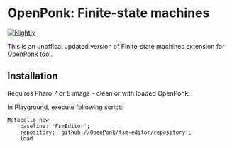 # OpenPonk: Finite-state machines

[![Nightly](https://github.com/OpenPonk/fsm-editor/actions/workflows/nightly.yml/badge.svg)](https://github.com/OpenPonk/fsm-editor/actions/workflows/nightly.yml) 

This is an unoffical updated version of Finite-state machines extension for [OpenPonk tool](https://openponk.org).

## Installation

Requires Pharo 7 or 8 image - clean or with loaded OpenPonk.

In Playground, execute following script:
```
Metacello new
    baseline: 'FsmEditor';
    repository: 'github://OpenPonk/fsm-editor/repository';
    load
```
